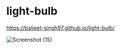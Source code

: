# light-bulb
https://baljeet-singh97.github.io/light-bulb/

![Screenshot (15)](https://user-images.githubusercontent.com/56436152/168790512-580de208-2e3c-499b-96f1-945256392112.png)

